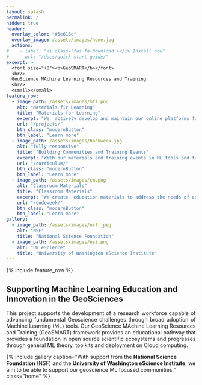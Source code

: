```yaml
---
layout: splash
permalink: /
hidden: true
header:
  overlay_color: "#5e616c"
  overlay_image: /assets/images/home.jpg
  actions:
#    - label: "<i class='fas fa-download'></i> Install now"
#      url: "/docs/quick-start-guide/"
excerpt: >
  <font size="+8"><b>GeoSMART</b></font>
  <br/>
  GeoScience MAchine Learning Resources and Training
  <br/>
  <small></small>
feature_row:
  - image_path: /assets/images/mfl.png
    alt: "Materials fir Learning"
    title: "Materials for Learning"
    excerpt: "We  actively develop and maintain our online platforms for the duration of the project to support collaboration, learning and ML CI adoption activities. These online resources will be designed to host: 1) pre-developed learning modules on data science and ML basics 2) hackweek training tutorials and video recordings, and 3) scientific use case example computational workflows."
    url: "/projects/"
    btn_class: "modernButton"
    btn_label: "Learn more"
  - image_path: /assets/images/hackweek.jpg
    alt: "fully responsive"
    title: "Building Communities and Training Events"
    excerpt: "With our materials and training events in ML tools and fundamentals of ML theory we aim to build a community interested in our offerings. In addition to our online materials, we plan to host GeoSMART hackweek events."
    url: "/curriculum/"
    btn_class: "modernButton"
    btn_label: "Learn more"
  - image_path: /assets/images/cm.png
    alt: "Classroom Materials"
    title: "Classroom Materials"
    excerpt: "We create  education materials to address the needs of educators and their student communities. From training on the latest technology to new pedagogical methods, we help teachers make their classrooms engaging and successful."
    url: "/codeweek/"
    btn_class: "modernButton"
    btn_label: "Learn more"      
gallery:
  - image_path: /assets/images/nsf.jpeg
    alt: "NSF"
    title: "National Science Foundation"
  - image_path: /assets/images/esi.png
    alt: "UW eScience"
    title: "University of Washington eScience Institute"      
---
```



{% include feature_row %}

<div>
<h2>Supporting Machine Learning Education and Innovation in the GeoSciences</h2>
<p align="justify">
This project supports the development of a research workforce capable of advancing fundamental Geoscience challenges through broad adoption of Machine Learning (ML) tools.  Our GeoScience MAchine Learning Resources and Training (GeoSMART) framework provides an educational pathway that provides a foundation in open source scientific ecosystems and progresses through general ML theory, toolkits and deployment on Cloud computing. 
</p>
</div>

{% include gallery caption="With support from the **National Science Foundation** (NSF) and the **University of Washington eScience Institute**, we aim to be able to support our geoscience ML focused communities." class="home" %}